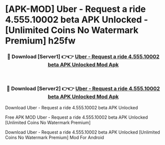 # [APK-MOD] Uber - Request a ride 4.555.10002 beta APK Unlocked - [Unlimited Coins No Watermark Premium] h25fw



<div align="center">
<h3>🔴 Download [Server1] 👉👉 <a href="https://momento.my/?title=Uber_-_Request_a_ride_4.555.10002_beta_APK_Unlocked">Uber - Request a ride 4.555.10002 beta APK Unlocked Mod Apk</a></h3><br>

<h3>🔴 Download [Server2] 👉👉 <a href="https://momento.my/?title=Uber_-_Request_a_ride_4.555.10002_beta_APK_Unlocked">Uber - Request a ride 4.555.10002 beta APK Unlocked Mod Apk</a></h3>
</div>



Download Uber - Request a ride 4.555.10002 beta APK Unlocked 

Free APK MOD Uber - Request a ride 4.555.10002 beta APK Unlocked [Unlimited Coins No Watermark Premium]

Download Uber - Request a ride 4.555.10002 beta APK Unlocked [Unlimited Coins No Watermark Premium] Mod For Android
